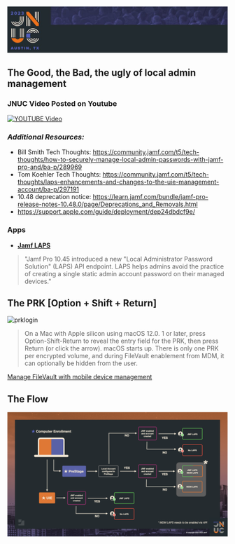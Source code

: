 ![header](img/header.jpg)
## The Good, the Bad, the ugly of local admin management

### JNUC Video Posted on Youtube

[![YOUTUBE Video](https://share.cleanshot.com/xmY2SLlV+)](https://www.youtube.com/watch?v=HOyylxE34PM "The video")


### *Additional Resources:*

- Bill Smith Tech Thoughts: https://community.jamf.com/t5/tech-thoughts/how-to-securely-manage-local-admin-passwords-with-jamf-pro-and/ba-p/289969
- Tom Koehler Tech Thoughts: https://community.jamf.com/t5/tech-thoughts/laps-enhancements-and-changes-to-the-uie-management-account/ba-p/297191
- 10.48 deprecation notice: https://learn.jamf.com/bundle/jamf-pro-release-notes-10.48.0/page/Deprecations_and_Removals.html
- https://support.apple.com/guide/deployment/dep24dbdcf9e/

### Apps
- [**Jamf LAPS**](https://github.com/jamf/jamf-laps-public)
> "Jamf Pro 10.45 introduced a new "Local Administrator Password Solution" (LAPS) API endpoint. LAPS helps admins avoid the practice of creating a single static admin account password on their managed devices."


## The PRK [Option + Shift + Return]
![prklogin](img/PRKONLY.mp4-animation.gif)

>On a Mac with Apple silicon using macOS 12.0. 1 or later, press Option-Shift-Return to reveal the entry field for the PRK, then press Return (or click the arrow). macOS starts up. There is only one PRK per encrypted volume, and during FileVault enablement from MDM, it can optionally be hidden from the user.

[Manage FileVault with mobile device management](https://support.apple.com/guide/deployment/manage-filevault-with-mdm-dep0a2cb7686/web#:~:text=On%20a%20Mac%20with%20Apple%20silicon%20using%20macOS%2012.0.,be%20hidden%20from%20the%20user.)

## The Flow
![flowchart](img/flow.png)
